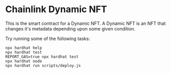 # Chainlink Dynamic NFT

This is the smart contract for a Dynamic NFT. A Dynamic NFT is an NFT that changes it's metadata depending upon some given condition.

Try running some of the following tasks:

```shell
npx hardhat help
npx hardhat test
REPORT_GAS=true npx hardhat test
npx hardhat node
npx hardhat run scripts/deploy.js
```
